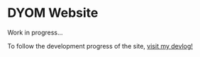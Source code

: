 # DYOM Website

Work in progress...

To follow the development progress of the site, [visit my devlog!](https://github.com/Toriality/Toriality/blob/main/devlog.md)
